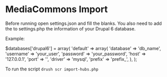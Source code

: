 MediaCommons Import
============

Before running open settings.json and fill the blanks. You also need to add
the to settings.php the information of your Drupal 6 database.

Example:

 $databases['drupal6'] = array(
   'default' => array(
     'database' => 'db_name',
     'username' => 'your_user',
     'password' => 'your_password',
     'host' => '127.0.0.1',
     'port' => '',
     'driver' => 'mysql',
     'prefix' => 'prefix_',
   ),
 );

To run the script `drush scr import-hubs.php`


